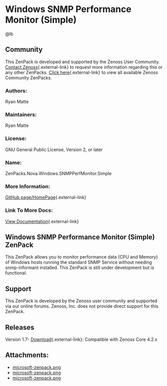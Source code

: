 # Windows SNMP Performance Monitor (Simple)

@lb[](img/zenpack-microsoft-zenpack.png)

## Community

This ZenPack is developed and supported by the Zenoss User Community.
[Contact Zenoss](https://tryit.zenoss.com/zenpack-contact/){.external-link} to
request more information regarding this or any other ZenPacks. [Click here](https://zenoss.com/product/zenpacks?f%5B0%5D=im_field_zenpack_category:1021){.external-link} to
view all available Zenoss Community ZenPacks.

### Authors:

Ryan Matte

### Maintainers:

Ryan Matte

### License:

GNU General Public License, Version 2, or later

### Name:

ZenPacks.Nova.Windows.SNMPPerfMonitor.Simple

### More Information:

[GitHub page/HomePage](http://monitoringartist.github.io/community.zenoss.org/docs/DOC-3570.html){.external-link}

### Link To More Docs:

[View Documentation](http://monitoringartist.github.io/community.zenoss.org/docs/DOC-3570.html){.external-link}

## Windows SNMP Performance Monitor (Simple) ZenPack

This ZenPack allows you to monitor performance data (CPU and Memory) of
Windows hosts running the standard SNMP Service without needing
snmp-informant installed. This ZenPack is still under development but is
functional.

## Support

This ZenPack is developed by the Zenoss user community and supported via
our online forums. Zenoss, Inc. does not provide direct support for this
ZenPack.

## Releases

Version 1.7- [Download](http://dmon.org/downloads/zenoss/zenpacks/zenoss4/ZenPacks.Nova.Windows.SNMPPerfMonitorSimple-1.7-py2.7.egg){.external-link}:   Compatible with Zenoss Core 4.2.x

## Attachments:

-   [microsoft-zenpack.png](img/zenpack-microsoft-zenpack.png)
-   [microsoft-zenpack.png](img/zenpack-microsoft-zenpack.png)
-   [microsoft-zenpack.png](img/zenpack-microsoft-zenpack.png)

